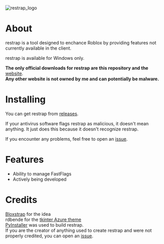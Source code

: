 ![restrap_logo](https://github.com/user-attachments/assets/5f9291a5-f801-4a77-bc5e-cb65435f9245)

# About

restrap is a tool designed to enchance Roblox by providing features not currently available in the client.

restrap is available for Windows only.

**The only official downloads for restrap are this repository and the** [website](https://sites.google.com/view/restrap-roblox).\
**Any other website is not owned by me and can potentially be malware.**

# Installing

You can get restrap from [releases](https://github.com/itstheguy4873/restrap/releases).

If your antivirus software flags restrap as malicious, it doesn't mean anything. It just does this because it doesn't recognize restrap.

If you encounter any problems, feel free to open an [issue](https://github.com/itstheguy4873/restrap/issues).

# Features

* Ability to manage FastFlags
* Actively being developed

# Credits

[Bloxstrap](https://github.com/bloxstraplabs/bloxstrap/) for the idea\
rdbende for the [tkinter Azure theme](https://github.com/rdbende/Azure-ttk-theme)\
[PyInstaller](https://pyinstaller.org/) was used to build restrap.\
If you are the creator of anything used to create restrap and were not properly credited, you can open an [issue](https://github.com/itstheguy4873/restrap/issues).

